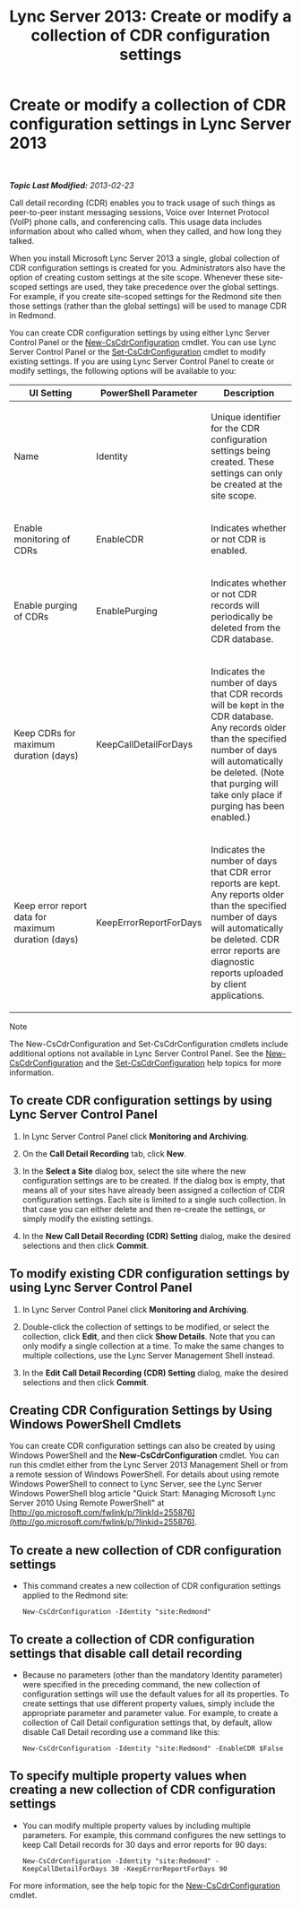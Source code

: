 ﻿---
title: 'Lync Server 2013: Create or modify a collection of CDR configuration settings'
TOCTitle: Create or modify a collection of CDR configuration settings
ms:assetid: c830be5a-2a82-468d-9c46-d3fec0f79fd0
ms:mtpsurl: https://technet.microsoft.com/en-us/library/JJ721878(v=OCS.15)
ms:contentKeyID: 49733812
ms.date: 07/23/2014
mtps_version: v=OCS.15
---

<div data-xmlns="http://www.w3.org/1999/xhtml">

<div class="topic" data-xmlns="http://www.w3.org/1999/xhtml" data-msxsl="urn:schemas-microsoft-com:xslt" data-cs="http://msdn.microsoft.com/en-us/">

<div data-asp="http://msdn2.microsoft.com/asp">

# Create or modify a collection of CDR configuration settings in Lync Server 2013

</div>

<div id="mainSection">

<div id="mainBody">

<span> </span>

_**Topic Last Modified:** 2013-02-23_

Call detail recording (CDR) enables you to track usage of such things as peer-to-peer instant messaging sessions, Voice over Internet Protocol (VoIP) phone calls, and conferencing calls. This usage data includes information about who called whom, when they called, and how long they talked.

When you install Microsoft Lync Server 2013 a single, global collection of CDR configuration settings is created for you. Administrators also have the option of creating custom settings at the site scope. Whenever these site-scoped settings are used, they take precedence over the global settings. For example, if you create site-scoped settings for the Redmond site then those settings (rather than the global settings) will be used to manage CDR in Redmond.

You can create CDR configuration settings by using either Lync Server Control Panel or the [New-CsCdrConfiguration](new-cscdrconfiguration.md) cmdlet. You can use Lync Server Control Panel or the [Set-CsCdrConfiguration](set-cscdrconfiguration.md) cmdlet to modify existing settings. If you are using Lync Server Control Panel to create or modify settings, the following options will be available to you:


<table>
<colgroup>
<col style="width: 33%" />
<col style="width: 33%" />
<col style="width: 33%" />
</colgroup>
<thead>
<tr class="header">
<th>UI Setting</th>
<th>PowerShell Parameter</th>
<th>Description</th>
</tr>
</thead>
<tbody>
<tr class="odd">
<td><p>Name</p></td>
<td><p>Identity</p></td>
<td><p>Unique identifier for the CDR configuration settings being created. These settings can only be created at the site scope.</p></td>
</tr>
<tr class="even">
<td><p>Enable monitoring of CDRs</p></td>
<td><p>EnableCDR</p></td>
<td><p>Indicates whether or not CDR is enabled.</p></td>
</tr>
<tr class="odd">
<td><p>Enable purging of CDRs</p></td>
<td><p>EnablePurging</p></td>
<td><p>Indicates whether or not CDR records will periodically be deleted from the CDR database.</p></td>
</tr>
<tr class="even">
<td><p>Keep CDRs for maximum duration (days)</p></td>
<td><p>KeepCallDetailForDays</p></td>
<td><p>Indicates the number of days that CDR records will be kept in the CDR database. Any records older than the specified number of days will automatically be deleted. (Note that purging will take only place if purging has been enabled.)</p></td>
</tr>
<tr class="odd">
<td><p>Keep error report data for maximum duration (days)</p></td>
<td><p>KeepErrorReportForDays</p></td>
<td><p>Indicates the number of days that CDR error reports are kept. Any reports older than the specified number of days will automatically be deleted. CDR error reports are diagnostic reports uploaded by client applications.</p></td>
</tr>
</tbody>
</table>


<div class="alert">


> [!NOTE]
> The New-CsCdrConfiguration and Set-CsCdrConfiguration cmdlets include additional options not available in Lync Server Control Panel. See the <A href="new-cscdrconfiguration.md">New-CsCdrConfiguration</A> and the <A href="set-cscdrconfiguration.md">Set-CsCdrConfiguration</A> help topics for more information.



</div>

<div>

## To create CDR configuration settings by using Lync Server Control Panel

1.  In Lync Server Control Panel click **Monitoring and Archiving**.

2.  On the **Call Detail Recording** tab, click **New**.

3.  In the **Select a Site** dialog box, select the site where the new configuration settings are to be created. If the dialog box is empty, that means all of your sites have already been assigned a collection of CDR configuration settings. Each site is limited to a single such collection. In that case you can either delete and then re-create the settings, or simply modify the existing settings.

4.  In the **New Call Detail Recording (CDR) Setting** dialog, make the desired selections and then click **Commit**.

</div>

<div>

## To modify existing CDR configuration settings by using Lync Server Control Panel

1.  In Lync Server Control Panel click **Monitoring and Archiving**.

2.  Double-click the collection of settings to be modified, or select the collection, click **Edit**, and then click **Show Details**. Note that you can only modify a single collection at a time. To make the same changes to multiple collections, use the Lync Server Management Shell instead.

3.  In the **Edit Call Detail Recording (CDR) Setting** dialog, make the desired selections and then click **Commit**.

</div>

<div>

## Creating CDR Configuration Settings by Using Windows PowerShell Cmdlets

You can create CDR configuration settings can also be created by using Windows PowerShell and the **New-CsCdrConfiguration** cmdlet. You can run this cmdlet either from the Lync Server 2013 Management Shell or from a remote session of Windows PowerShell. For details about using remote Windows PowerShell to connect to Lync Server, see the Lync Server Windows PowerShell blog article "Quick Start: Managing Microsoft Lync Server 2010 Using Remote PowerShell" at [http://go.microsoft.com/fwlink/p/?linkId=255876](http://go.microsoft.com/fwlink/p/?linkid=255876).

<div>

## To create a new collection of CDR configuration settings

  - This command creates a new collection of CDR configuration settings applied to the Redmond site:
    
        New-CsCdrConfiguration -Identity "site:Redmond"

</div>

<div>

## To create a collection of CDR configuration settings that disable call detail recording

  - Because no parameters (other than the mandatory Identity parameter) were specified in the preceding command, the new collection of configuration settings will use the default values for all its properties. To create settings that use different property values, simply include the appropriate parameter and parameter value. For example, to create a collection of Call Detail configuration settings that, by default, allow disable Call Detail recording use a command like this:
    
        New-CsCdrConfiguration -Identity "site:Redmond" -EnableCDR $False

</div>

<div>

## To specify multiple property values when creating a new collection of CDR configuration settings

  - You can modify multiple property values by including multiple parameters. For example, this command configures the new settings to keep Call Detail records for 30 days and error reports for 90 days:
    
        New-CsCdrConfiguration -Identity "site:Redmond" -KeepCallDetailForDays 30 -KeepErrorReportForDays 90

</div>

For more information, see the help topic for the [New-CsCdrConfiguration](new-cscdrconfiguration.md) cmdlet.

</div>

</div>

<span> </span>

</div>

</div>

</div>

